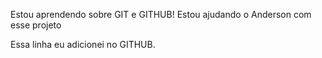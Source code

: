 Estou aprendendo sobre GIT e GITHUB!
Estou ajudando o Anderson com esse projeto

Essa linha eu adicionei no GITHUB.
